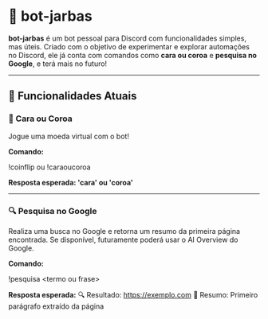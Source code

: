 # 🤖 bot-jarbas

**bot-jarbas** é um bot pessoal para Discord com funcionalidades simples, mas úteis. Criado com o objetivo de experimentar e explorar automações no Discord, ele já conta com comandos como **cara ou coroa** e **pesquisa no Google**, e terá mais no futuro!

---

## 🚀 Funcionalidades Atuais

### 🎲 Cara ou Coroa
Jogue uma moeda virtual com o bot!

**Comando:**

!coinflip ou !caraoucoroa

**Resposta esperada: 'cara' ou 'coroa'**

---

### 🔍 Pesquisa no Google
Realiza uma busca no Google e retorna um resumo da primeira página encontrada. Se disponível, futuramente poderá usar o AI Overview do Google.

**Comando:**

!pesquisa \<termo ou frase\>

**Resposta esperada:** 🔍 Resultado: https://exemplo.com 📄 Resumo: Primeiro parágrafo extraído da página